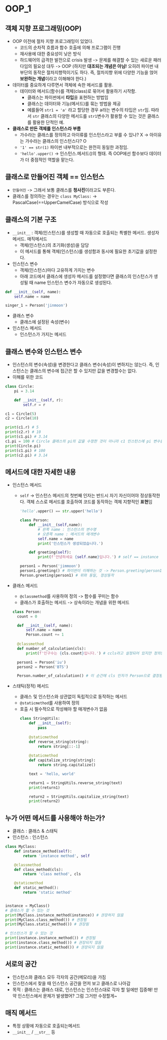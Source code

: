 # OOP_1

## 객체 지향 프로그래밍(OOP)
- OOP 이전에 절차 지향 프로그래밍이 있었다.
  - 코드의 순차적 흐름과 함수 호출에 의해 프로그램이 진행
  - 재사용에 대한 중요성이 낮은 방식
  - 하드웨어의 급격한 발전으로 crisis 발생 -> 문제를 해결할 수 있는 새로운 패러다임의 필요성 대두 -> OOP (하지만 **대조되는 개념은 아님!** 오히려 파이썬 내부단의 동작은 절차지향적이기도 하다. 즉, 절차지향 위에 다양한 기능을 얹어 **보완하는 개념**이라고 이해해야 한다.)
- 데이터를 중요하게 다루면서 객체에 속한 메서드를 활용.
  - 데이터와 메서드(함수)를 객체(class)로 묶어서 활용하기 시작함.
    - 클래스는 파이썬에서 **타입**을 표현하는 방법임
    - 클래스는 데이터와 기능(메서드)를 묶는 방법을 제공
    - 예를들어 `str1 = 'a'` 라고 할당한 경우 a라는 변수의 타입은 `str`임. 따라서 `str` 클래스의 다양한 메서드를 `str1`변수가 활용할 수 있는 것은 클래스를 활용한 단적인 예.
- **클래스로 만든 객체를 인스턴스라 부름**
  - 가수라는 클래스를 정의하고 아이류를 인스턴스라고 부를 수 있나? X -> 아이유는 가수라는 클래스의 인스턴스다? O
  - `'1' == str(1)` 파이썬 내부적으로는 완전히 동일한 과정임. 
  - `'hello'.upper()` -> 인스턴스.메서드()의 형태. 즉 OOP에선 함수보다 데이터가 더 중점적인 역할을 맡는다. 

## 클래스로 만들어진 객체 == 인스턴스
- `만들어진` -> 그래서 보통 클래스를 **청사진**이라고도 부른다.
- 클래스를 정의하는 경우는 `class MyClass:` -> PascalCase(==UpperCamelCase) 방식으로 작성

## 클래스의 기본 구조
- `__init__` : 객체(인스턴스)를 생성할 때 자동으로 호출되는 특별한 메서드. 생성자 메서드. 매직메서드
  - 객체(인스턴스)의 초기화(생성)을 담당
  - 이 메서드를 통해 객체(인스턴스)를 생성함과 동시에 필요한 초기값을 설정한다.
- 인스턴스 변수
  - 객체(인스턴스)마다 고유하게 가지는 변수
  - 아래 코드에서 클래스에 생성자 메서드를 설정했다면 클래스의 인스턴스가 생성될 때 name 인스턴스 변수가 자동으로 생성된다.
```py
def __init__(self, name):
    self.name = name

singer_1 = Person('jinmoon')
```
- 클래스 변수
  - 클래스에 설정된 속성(변수)
- 인스턴스 메서드
  - 인스턴스가 가지는 메서드

## 클래스 변수와 인스턴스 변수
- 인스턴스의 변수(속성)을 변경한다고 클래스 변수(속성)이 변하지는 않는다. 즉, 인스턴스는 클래스의 변수에 접근은 할 수 있지만 값을 변경할수는 없다.  
- 이해를 위한 코드
```py
class Circle:
    pi = 3.14

    def __init__(self, r):
        self.r = r

c1 = Circle(5)
c2 = Circle(10)

print(c1.r) # 5
print(c2.r) # 10
print(c1.pi) # 3.14
c1.pi = 100 # Circle 클래스의 pi의 값을 수정한 것이 아니라 c1 인스턴스에 pi 변수를 생성한 것임
print(Circle.pi)
print(c1.pi) # 100
print(c2.pi) # 3.14
```

## 메서드에 대한 자세한 내용
- 인스턴스 메서드
  - `self` -> 인스턴스 메서드의 첫번째 인자는 반드시 자기 자신이어야 정상동작한다. 객체 스스로 메서드를 호출하여 코드를 동작하는 객체 지향적인 **표현**임 
    ```py
    'hello'.upper() == str.upper('hello')
    ``` 
    ```py
    class Person:
        def __init__(self,name):
            # 왼쪽 name : 인스턴스의 변수명
            # 오른쪽 name : 메서드의 매개변수
            self.name = name
            print('인스턴스가 생성되었습니다.')

        def greeting(self):
            print(f'안녕하세요 {self.name}입니다.') # self == instance

    person1 = Person('jimmoon') 
    person1.greeting() # 파이썬이 이해하는 것 -> Person.greeting(person1)
    Person.greeting(person1) # 위와 동일, 정상동작
    ```

- 클래스 메서드
  - `@classmethod`를 사용하여 정의 -> 함수를 꾸미는 함수
  - 클래스가 호출하는 메서드 -> 상속이라는 개념을 위한 메서드
  ```py
  class Person:
    count = 0

    def __init__(self, name):
        self.name = name
        Person.count += 1
    
    @classmethod
    def number_of_calculation(cls): 
        print(f'인구수는 {cls.count}입니다.') # ccls라고 설정되어 있지만 정의단에서는 'cls를 모른다' 라고 해야 맞다. 상속이라는 개념을 정상적으로 활용하기 위한 메서드

    person1 = Person('iu')
    person2 = Person('BTS')

    Person.number_of_calculation() # 이 순간에 cls 인자가 Person으로 결정됨
    ```
- 스태틱(정적) 메서드
  - 클래스 및 인스턴스와 상관없이 독립적으로 동작하는 메서드
  - `@staticmethod`를 사용하여 정의
  - 호출 시 필수적으로 작성해야 할 매개변수가 없음
    ```py
    class StringUtils:
        def __init__(self):
            pass
        
        @staticmethod
        def reverse_string(string):
            return string[::-1]
        
        @staticmethod
        def capitalize_string(string):
            return string.capitalize()

        text = 'hello, world'

        return1 = StringUtils.reverse_string(text)
        print(return1)

        return2 = StringUtils.capitalize_string(text)
        print(return2)
    ```

## 누가 어떤 메서드를 사용해야 하는가?
- 클래스 : 클래스 & 스태틱
- 인스턴스 : 인스턴스
```py
class MyClass:
    def instance_method(self):
        return 'instance method', self

    @classmethod
    def class_method(cls):
        return 'class method', cls

    @staticmethod
    def static_method():
        return 'static method'


instance = MyClass()
# 클래스가 할 수 있는 것
print(MyClass.instance_method(instance)) # 권장하지 않음
print(MyClass.class_method()) # 권장됨
print(MyClass.static_method()) # 권장됨

# 인스턴스가 할 수 있는 것
print(instance.instance_method()) # 권장됨
print(instance.class_method()) # 권장되지 않음
print(instance.static_method()) # 권장되지 않음
```

## 서로의 공간
- 인스턴스와 클래스 모두 각자의 공간(메모리)을 가짐
- 인스턴스에서 찾을 때 인스턴스 공간을 먼저 보고 클래스로 나아감
- 목적 : 클래스는 클래스 대로, 인스턴스는 인스턴스대로 각자 할 일에만 집중해! 만약 인스턴스에서 문제가 발생했어? 그럼 그거만 수정할게~

## 매직 메서드
- 특정 상황에 자동으로 호출되는메서드
- `__init__` / `__str__` 등
